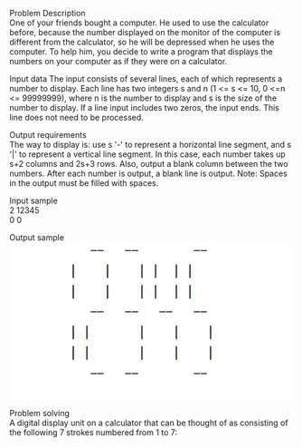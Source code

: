Problem Description  
One of your friends bought a computer. He used to use the calculator before, because the number displayed on the monitor of the computer is different from the calculator, so he will be depressed when he uses the computer. To help him, you decide to write a program that displays the numbers on your computer as if they were on a calculator.  
  
Input data
The input consists of several lines, each of which represents a number to display. Each line has two integers s and n (1 <= s <= 10, 0 <=n <= 99999999), where n is the number to display and s is the size of the number to display. If a line input includes two zeros, the input ends. This line does not need to be processed.  
  
Output requirements  
The way to display is: use s '-' to represent a horizontal line segment, and s '|' to represent a vertical line segment. In this case, each number takes up s+2 columns and 2s+3 rows. Also, output a blank column between the two numbers. After each number is output, a blank line is output. Note: Spaces in the output must be filled with spaces.  
  
Input sample  
2 12345  
0 0  

Output sample  
![](https://github.com/reignsocket/monitor/blob/master/show.png)

Problem solving  
A digital display unit on a calculator that can be thought of as consisting of the following 7 strokes numbered from 1 to 7:



